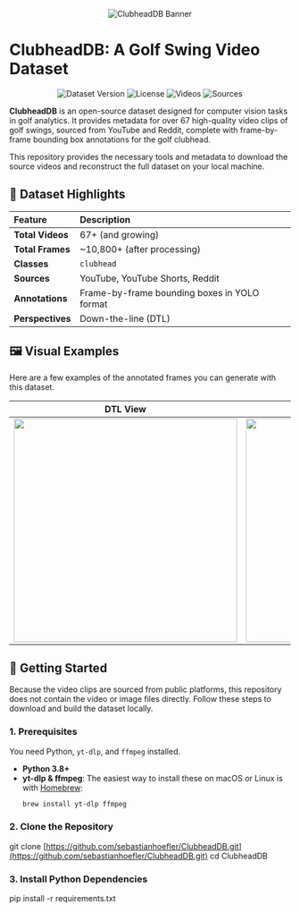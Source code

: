 <p align="center">
  <img src="assets/clubhead_db_banner.png" alt="ClubheadDB Banner"/>
</p>

# ClubheadDB: A Golf Swing Video Dataset

<div align="center">

![Dataset Version](https://img.shields.io/badge/version-1.0-blue)
![License](https://img.shields.io/badge/license-MIT-green)
![Videos](https://img.shields.io/badge/videos-67+-lightgrey)
![Sources](https://img.shields.io/badge/sources-YouTube_|_Reddit-red)

</div>

**ClubheadDB** is an open-source dataset designed for computer vision tasks in golf analytics. It provides metadata for over 67 high-quality video clips of golf swings, sourced from YouTube and Reddit, complete with frame-by-frame bounding box annotations for the golf clubhead.

This repository provides the necessary tools and metadata to download the source videos and reconstruct the full dataset on your local machine.

## 🌟 Dataset Highlights

| Feature | Description |
| :--- | :--- |
| **Total Videos** | 67+ (and growing) |
| **Total Frames** | ~10,800+ (after processing) |
| **Classes** | `clubhead` |
| **Sources** | YouTube, YouTube Shorts, Reddit |
| **Annotations** | Frame-by-frame bounding boxes in YOLO format |
| **Perspectives** | Down-the-line (DTL) |

## 🖼️ Visual Examples

Here are a few examples of the annotated frames you can generate with this dataset.

| DTL View | Face-On View |
| :---: | :---: |
| <img src="assets/example_dtl.jpg" width="400"> | <img src="assets/example_fo.jpg" width="400"> |

## 🚀 Getting Started

Because the video clips are sourced from public platforms, this repository does not contain the video or image files directly. Follow these steps to download and build the dataset locally.

### 1. Prerequisites

You need Python, `yt-dlp`, and `ffmpeg` installed.

- **Python 3.8+**
- **yt-dlp & ffmpeg**: The easiest way to install these on macOS or Linux is with [Homebrew](https://brew.sh):
  ```bash
  brew install yt-dlp ffmpeg


### 2. Clone the Repository

git clone [https://github.com/sebastianhoefler/ClubheadDB.git](https://github.com/sebastianhoefler/ClubheadDB.git)
cd ClubheadDB

### 3. Install Python Dependencies

pip install -r requirements.txt
